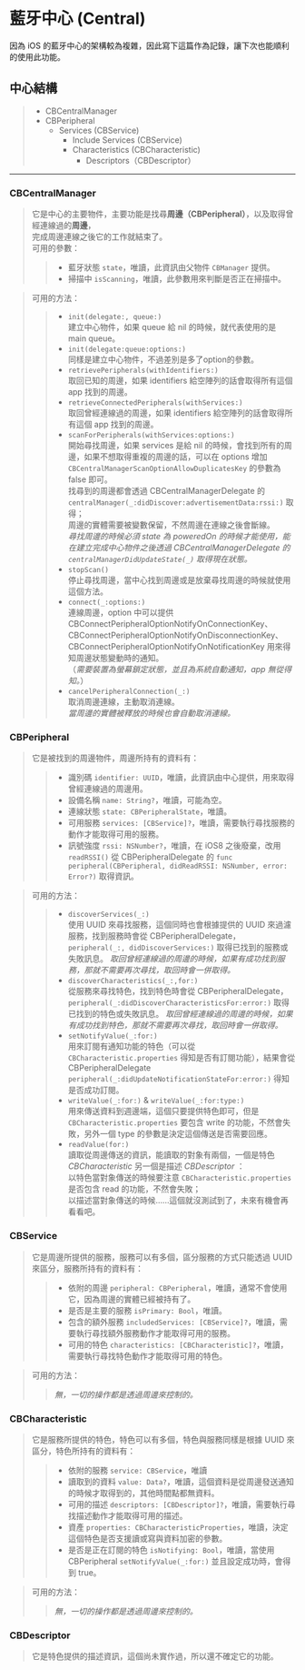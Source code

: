 # 藍牙中心 (Central)

因為 iOS 的藍牙中心的架構較為複雜，因此寫下這篇作為記錄，讓下次也能順利的使用此功能。

## 中心結構
> * CBCentralManager
>  * CBPeripheral
>     * Services (CBService)
>         * Include Services (CBService)
>         * Characteristics (CBCharacteristic)
>             * Descriptors（CBDescriptor）

---------------

### CBCentralManager
> 它是中心的主要物件，主要功能是找尋**周邊（CBPeripheral）**，以及取得曾經連線過的**周邊**，<br/>
完成周邊連線之後它的工作就結束了。<br/>
> 可用的參數：
>> * 藍牙狀態 `state`，唯讀，此資訊由父物件 `CBManager` 提供。
>> * 掃描中 `isScanning`，唯讀，此參數用來判斷是否正在掃描中。

> 可用的方法：
>> * `init(delegate:, queue:)`<br/>
    建立中心物件，如果 queue 給 nil 的時候，就代表使用的是 main queue。
>> * `init(delegate:queue:options:)`<br/>
    同樣是建立中心物件，不過差別是多了option的參數。
>> * `retrievePeripherals(withIdentifiers:)`<br/>
>>   取回已知的周邊，如果 identifiers 給空陣列的話會取得所有這個 app 找到的周邊。
>> * `retrieveConnectedPeripherals(withServices:)`<br/>
>>   取回曾經連線過的周邊，如果 identifiers 給空陣列的話會取得所有這個 app 找到的周邊。
>> * `scanForPeripherals(withServices:options:)`<br/>
>>   開始尋找周邊，如果 services 是給 nil 的時候，會找到所有的周邊，如果不想取得重複的周邊的話，可以在 options 增加 `CBCentralManagerScanOptionAllowDuplicatesKey` 的參數為 false 即可。<br/>
>>   找尋到的周邊都會透過 CBCentralManagerDelegate 的 `centralManager(_:didDiscover:advertisementData:rssi:)` 取得；<br/>
    周邊的實體需要被變數保留，不然周邊在連線之後會斷線。<br/>
>>  *尋找周邊的時候必須 state 為 poweredOn 的時候才能使用，能在建立完成中心物件之後透過 CBCentralManagerDelegate 的 `centralManagerDidUpdateState(_)` 取得現在狀態。*
>> * `stopScan()` <br/>
    停止尋找周邊，當中心找到周邊或是放棄尋找周邊的時候就使用這個方法。
>> * `connect(_:options:)`<br/>
    連線周邊，option 中可以提供 CBConnectPeripheralOptionNotifyOnConnectionKey、CBConnectPeripheralOptionNotifyOnDisconnectionKey、CBConnectPeripheralOptionNotifyOnNotificationKey 用來得知周邊狀態變動時的通知。<br/>
    （*需要裝置為螢幕鎖定狀態，並且為系統自動通知，app 無從得知。*）
>> * `cancelPeripheralConnection(_:)`<br/>
    取消周邊連線，主動取消連線。<br/>
    *當周邊的實體被釋放的時候也會自動取消連線。*

### CBPeripheral
> 它是被找到的周邊物件，周邊所持有的資料有：
>>
>> * 識別碼 `identifier: UUID`，唯讀，此資訊由中心提供，用來取得曾經連線過的周邊用。
>> * 設備名稱 `name: String?`，唯讀，可能為空。
>> * 連線狀態 `state: CBPeripheralState`，唯讀。
>> * 可用服務 `services: [CBService]?`，唯讀，需要執行尋找服務的動作才能取得可用的服務。
>> * 訊號強度 `rssi: NSNumber?`，唯讀，在 iOS8 之後廢棄，改用 `readRSSI()` 從 CBPeripheralDelegate 的 `func peripheral(CBPeripheral, didReadRSSI: NSNumber, error: Error?)` 取得資訊。

> 可用的方法：
>>
>> * `discoverServices(_:)`<br/>
    使用 UUID 來尋找服務，這個同時也會根據提供的 UUID 來過濾服務，找到服務時會從 CBPeripheralDelegate，`peripheral(_:, didDiscoverServices:)` 取得已找到的服務或失敗訊息。
    *取回曾經連線過的周邊的時候，如果有成功找到服務，那就不需要再次尋找，取回時會一併取得。*
>> * `discoverCharacteristics(_:,for:)` <br/>
    從服務來尋找特色，找到特色時會從 CBPeripheralDelegate，`peripheral(_:didDiscoverCharacteristicsFor:error:)` 取得已找到的特色或失敗訊息。
    *取回曾經連線過的周邊的時候，如果有成功找到特色，那就不需要再次尋找，取回時會一併取得。*
>> * `setNotifyValue(_:for:)`<br/>
    用來訂閱有通知功能的特色（可以從 `CBCharacteristic.properties` 得知是否有訂閱功能），結果會從 CBPeripheralDelegate `peripheral(_:didUpdateNotificationStateFor:error:)` 得知是否成功訂閱。
>> * `writeValue(_:for:)` & `writeValue(_:for:type:)`<br/>
    用來傳送資料到週邊端，這個只要提供特色即可，但是 `CBCharacteristic.properties` 要包含 write 的功能，不然會失敗，另外一個 type 的參數是決定這個傳送是否需要回應。
>> * `readValue(for:)`<br/>
    讀取從周邊傳送的資訊，能讀取的對象有兩個，一個是特色 *CBCharacteristic* 另一個是描述 *CBDescriptor* ：<br/>
    以特色當對象傳送的時候要注意 `CBCharacteristic.properties` 是否包含 read 的功能，不然會失敗；<br/>
    以描述當對象傳送的時候……這個就沒測試到了，未來有機會再看看吧。

### CBService
> 它是周邊所提供的服務，服務可以有多個，區分服務的方式只能透過 UUID 來區分，服務所持有的資料有：
>>
>> * 依附的周邊 `peripheral: CBPeripheral`，唯讀，通常不會使用它，因為周邊的實體已經被持有了。
>> * 是否是主要的服務 `isPrimary: Bool`，唯讀。
>> * 包含的額外服務 `includedServices: [CBService]?`，唯讀，需要執行尋找額外服務動作才能取得可用的服務。
>> * 可用的特色 `characteristics: [CBCharacteristic]?`，唯讀，需要執行尋找特色動作才能取得可用的特色。

> 可用的方法： 
>> *無，一切的操作都是透過周邊來控制的。*

### CBCharacteristic
> 它是服務所提供的特色，特色可以有多個，特色與服務同樣是根據 UUID 來區分，特色所持有的資料有：
>>
>> * 依附的服務 `service: CBService`，唯讀
>> * 讀取到的資料 `value: Data?`，唯讀，這個資料是從周邊發送通知的時候才取得到的，其他時間點都無資料。
>> * 可用的描述 `descriptors: [CBDescriptor]?`，唯讀，需要執行尋找描述動作才能取得可用的描述。
>> * 資產 `properties: CBCharacteristicProperties`，唯讀，決定這個特色是否支援讀或寫與資料加密的參數。
>> * 是否是正在訂閱的特色 `isNotifying: Bool`，唯讀，當使用 CBPeripheral `setNotifyValue(_:for:)` 並且設定成功時，會得到 true。

> 可用的方法： 
>> *無，一切的操作都是透過周邊來控制的。*

### CBDescriptor
> 它是特色提供的描述資訊，這個尚未實作過，所以還不確定它的功能。
